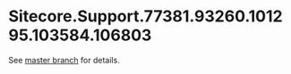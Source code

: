 # Sitecore.Support.77381.93260.101295.103584.106803

See [master branch](https://github.com/sitecoresupport/Sitecore.Support.77381.93260.101295.103584.106803) for details.